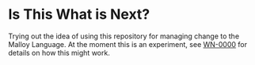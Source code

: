 # Is This What is Next?

Trying out the idea of using this repository for managing change to the Malloy Language.
At the moment this is an experiment, see [WN-0000](wns/wn-0000.md) for details on how this might work.
